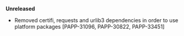 **Unreleased**
* Removed certifi, requests and urlib3 dependencies in order to use platform packages [PAPP-31096, PAPP-30822, PAPP-33451]
